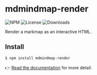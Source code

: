 # mdmindmap-render

![NPM](https://img.shields.io/npm/v/mdmindmap-render.svg)
![License](https://img.shields.io/npm/l/mdmindmap-render.svg)
![Downloads](https://img.shields.io/npm/dt/mdmindmap-render.svg)

Render a markmap as an interactive HTML.

## Install

```sh
$ npm install mdmindmap-render
```

👉 [Read the documentation](https://markmap.js.org/docs) for more detail.
